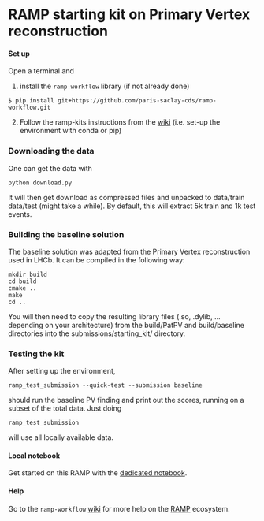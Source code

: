 # RAMP starting kit on Primary Vertex reconstruction

#### Set up

Open a terminal and

1. install the `ramp-workflow` library (if not already done)
  ```
  $ pip install git+https://github.com/paris-saclay-cds/ramp-workflow.git
  ```
  
2. Follow the ramp-kits instructions from the [wiki](https://github.com/paris-saclay-cds/ramp-workflow/wiki/Getting-started-with-a-ramp-kit) (i.e. set-up the environment with conda or pip)


### Downloading the data

One can get the data with
```
python download.py
```
It will then get download as compressed files and unpacked to data/train data/test (might take a while). By default, this will extract 5k train and 1k test events.

### Building the baseline solution
The baseline solution was adapted from the Primary Vertex reconstruction used in LHCb. It can be compiled in the following way:
```
mkdir build
cd build
cmake ..
make
cd ..
```
You will then need to copy the resulting library files (.so, .dylib, ... depending on your architecture) from the build/PatPV and build/baseline directories into the submissions/starting_kit/ directory.

### Testing the kit
After setting up the environment,
```
ramp_test_submission --quick-test --submission baseline
```
should run the baseline PV finding and print out the scores, running on a subset of the total data.
Just doing 
```
ramp_test_submission
```
will use all locally available data.

#### Local notebook

Get started on this RAMP with the [dedicated notebook](vertex_finding_starting_kit.ipynb).



#### Help
Go to the `ramp-workflow` [wiki](https://github.com/paris-saclay-cds/ramp-workflow/wiki) for more help on the [RAMP](http:www.ramp.studio) ecosystem.




